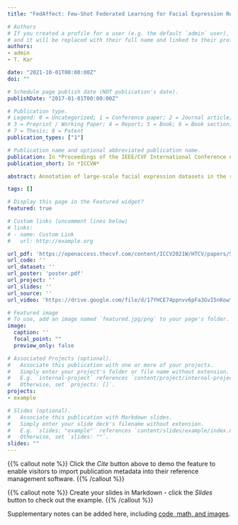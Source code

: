 ```yaml
---
title: "FedAffect: Few-Shot Federated Learning for Facial Expression Recognition"

# Authors
# If you created a profile for a user (e.g. the default `admin` user), write the username (folder name) here 
# and it will be replaced with their full name and linked to their profile.
authors:
- admin
- T. Kar

date: "2021-10-01T00:00:00Z"
doi: ""

# Schedule page publish date (NOT publication's date).
publishDate: "2017-01-01T00:00:00Z"

# Publication type.
# Legend: 0 = Uncategorized; 1 = Conference paper; 2 = Journal article;
# 3 = Preprint / Working Paper; 4 = Report; 5 = Book; 6 = Book section;
# 7 = Thesis; 8 = Patent
publication_types: ["1"]

# Publication name and optional abbreviated publication name.
publication: In *Proceedings of the IEEE/CVF International Conference on Computer Vision (ICCV) Workshops*
publication_short: In *ICCVW*

abstract: Annotation of large-scale facial expression datasets in the real world is a major challenge because of privacy concerns of the individuals due to which traditional supervised learning approaches won't scale. Moreover, training models on large curated datasets often leads to dataset bias which reduces generalizability for real world use. Federated learning is a recent paradigm for training models collaboratively with decentralized private data on user devices. **In this paper, we propose a few-shot federated learning framework which utilizes few samples of labeled private facial expression data to train local models in each training round and aggregates all the local model weights in the central server to get a globally optimal model. In addition, as the user devices are a large source of unlabeled data, we design a federated learning based self-supervised method to disjointly update the feature extractor network on unlabeled private facial data in order to learn robust and diverse face representations.** Experimental results by testing the globally trained model on benchmark datasets (FER-2013 and FERG) show comparable performance with state of the art centralized approaches. To the best of author's knowledge, this is the first work on few-shot federated learning for facial expression recognition.

tags: []

# Display this page in the Featured widget?
featured: true

# Custom links (uncomment lines below)
# links:
# - name: Custom Link
#   url: http://example.org

url_pdf: 'https://openaccess.thecvf.com/content/ICCV2021W/HTCV/papers/Shome_FedAffect_Few-Shot_Federated_Learning_for_Facial_Expression_Recognition_ICCVW_2021_paper.pdf'
url_code: ''
url_dataset: ''
url_poster: 'poster.pdf'
url_project: ''
url_slides: ''
url_source: ''
url_video: 'https://drive.google.com/file/d/17YHCE74ppnvv6pFa3GvI5nKowtlyvMD3/view?usp=sharing'

# Featured image
# To use, add an image named `featured.jpg/png` to your page's folder. 
image:
  caption: ''
  focal_point: ""
  preview_only: false

# Associated Projects (optional).
#   Associate this publication with one or more of your projects.
#   Simply enter your project's folder or file name without extension.
#   E.g. `internal-project` references `content/project/internal-project/index.md`.
#   Otherwise, set `projects: []`.
projects:
- example

# Slides (optional).
#   Associate this publication with Markdown slides.
#   Simply enter your slide deck's filename without extension.
#   E.g. `slides: "example"` references `content/slides/example/index.md`.
#   Otherwise, set `slides: ""`.
slides: ""
---
```


{{% callout note %}}
Click the *Cite* button above to demo the feature to enable visitors to import publication metadata into their reference management software.
{{% /callout %}}

{{% callout note %}}
Create your slides in Markdown - click the *Slides* button to check out the example.
{{% /callout %}}

Supplementary notes can be added here, including [code, math, and images](https://wowchemy.com/docs/writing-markdown-latex/).
